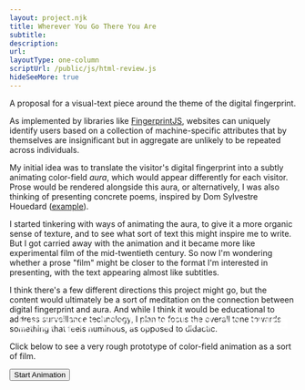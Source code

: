 ```yaml
---
layout: project.njk
title: Wherever You Go There You Are
subtitle: 
description: 
url: 
layoutType: one-column
scriptUrl: /public/js/html-review.js
hideSeeMore: true
---
```

A proposal for a visual-text piece around the theme of the digital fingerprint.

As implemented by libraries like [FingerprintJS](https://fingerprint.com/blog/browser-fingerprinting-techniques/), websites can uniquely identify users based on a collection of machine-specific attributes that by themselves are insignificant but in aggregate are unlikely to be repeated across individuals.

My initial idea was to translate the visitor's digital fingerprint into a subtly animating color-field <em>aura</em>, which would appear differently for each visitor. Prose would be rendered alongside this aura, or alternatively, I was also thinking of presenting concrete poems, inspired by Dom Sylvestre Houedard ([example](https://images.fastcompany.com/image/upload/f_webp,q_auto,c_fit,w_1024,h_1024/wp-cms/uploads/2017/05/7-the-benedictine-monk-who-connected-concrete-poetry-1.jpg)).

I started tinkering with ways of animating the aura, to give it a more organic sense of texture, and to see what sort of text this might inspire me to write. But I got carried away with the animation and it became more like experimental film of the mid-twentieth century. So now I'm wondering whether a prose "film" might be closer to the format I'm interested in presenting, with the text appearing almost like subtitles.

I think there's a few different directions this project might go, but the content would ultimately be a sort of meditation on the connection between digital fingerprint and aura. And while I think it would be educational to address surveillance technology, I plan to focus the overall tone towards something that feels numinous, as opposed to didactic.

Click below to see a very rough prototype of color-field animation as a sort of film.

<!-- In addition to the prose poems, the visual presentation will translate the visitor's digital fingerprint into a subtly animating color-field "aura", which will appear differently for each visitor. -->

<button id="start">Start Animation</button>

<div style="position: relative; filter: contrast(10)">
  <p style="font-size: 34px; line-height: 34px; filter: blur(1px); height: 34px; text-align: center; margin: auto; position: absolute; bottom: 100px; right: 0; left: 0; color: #f0f0e6; width: fit-content; background-color: transparent">Example text overlaid on <strong>aura</strong></p>
  <canvas id="visualizer" width="200" height="200" style="zoom: 1; filter: blur(25px) contrast(1); position: relative; top: 0; right: 0; left: 0; margin: auto; z-index: -1; width: 100%"></canvas>
</div>
<!-- Image input
<input type="file" id="imageInput" accept="image/*"> -->

<!-- Audio input
<input type="file" id="audioInput" accept="audio/mp3"> -->
